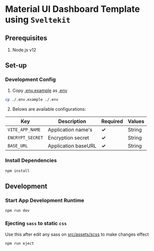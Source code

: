 # Material UI Dashboard Template using `Sveltekit`

## Prerequisites

1. Node.js v12

## Set-up

### Development Config

1. Copy [.env.example](.env.example) as [.env](.env)

```bash
cp ./.env.example ./.env
```

2. Belows are available configurations:

| Key              | Description         | Required | Values |
|------------------|---------------------| -------- | ------ |
| `VITE_APP_NAME`  | Application name's  | **✓**    | String |
| `ENCRYPT_SECRET` | Encryption secret   | **✓**    | String |
| `BASE_URL`       | Application baseURL | **✓**    | String |

### Install Dependencies

```bash
npm install
```

## Development

### Start App Development Runtime

```bash
npm run dev
```

### Ejecting `sass` to static `css`

Use this after edit any sass on [src/assets/scss](src/assets/scss) to make changes effect

```bash
npm run eject
```
